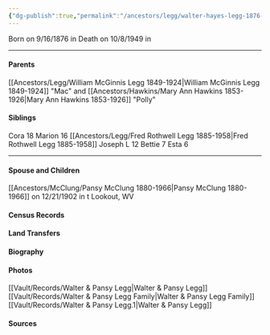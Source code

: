 ```yaml
---
{"dg-publish":true,"permalink":"/ancestors/legg/walter-hayes-legg-1876-1949/","tags":["Walter-Hayes-Legg"]}
---
```


Born on  9/16/1876 in <!-- link to place -->
Death on 10/8/1949 in <!-- link to place -->

---
#### Parents

[[Ancestors/Legg/William McGinnis Legg 1849-1924\|William McGinnis Legg 1849-1924]] "Mac" and [[Ancestors/Hawkins/Mary Ann Hawkins 1853-1926\|Mary Ann Hawkins 1853-1926]] "Polly"
#### Siblings
Cora 18
Marion 16
[[Ancestors/Legg/Fred Rothwell Legg 1885-1958\|Fred Rothwell Legg 1885-1958]]
Joseph L 12
Bettie 7
Esta 6

---
#### Spouse and Children
[[Ancestors/McClung/Pansy McClung 1880-1966\|Pansy McClung 1880-1966]] on 12/21/1902 in t Lookout, WV
<!-- Link to child -->

#### Census Records

#### Land Transfers

#### Biography

#### Photos
[[Vault/Records/Walter & Pansy Legg\|Walter & Pansy Legg]]
[[Vault/Records/Walter & Pansy Legg Family\|Walter & Pansy Legg Family]]
[[Vault/Records/Walter & Pansy Legg.1\|Walter & Pansy Legg]]
#### Sources

